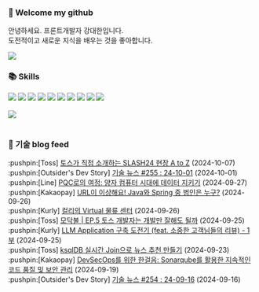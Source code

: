 ### 👋 Welcome my github

안녕하세요. 프론트개발자 강대한입니다.
<br>
도전적이고 새로운 지식을 배우는 것을 좋아합니다.

<!--
![header](https://capsule-render.vercel.app/api?type=Waving&color=auto&height=300&section=header&text=Welcome&fontAlignY=40&desc=KangDaeHan%20github%20&descSize=20&descAlignY=55&animation=fadeIn&fontSize=90)

**KangDaeHan/KangDaeHan** is a ✨ _special_ ✨ repository because its `README.md` (this file) appears on your GitHub profile.

Here are some ideas to get you started:

- 🔭 I’m currently working on ...
- 🌱 I’m currently learning ...
- 👯 I’m looking to collaborate on ...
- 🤔 I’m looking for help with ...
- 💬 Ask me about ...
- 📫 How to reach me: ...
- 😄 Pronouns: ...
- ⚡ Fun fact: ...
-->

<a href="https://twinfamily.github.io" target="_blank"><img src="https://img.shields.io/badge/Blog-121D33?style=flat-square&logo=blogger&logoColor=ffffff"/></a>

### :books: Skills
<a href="#" target="_blank"><img src="https://img.shields.io/badge/React-61DAFB?style=flat-square&logo=react&logoColor=ffffff"/></a>
<a href="#" target="_blank"><img src="https://img.shields.io/badge/Html5-E34F26?style=flat-square&logo=html5&logoColor=ffffff"/></a>
<a href="#" target="_blank"><img src="https://img.shields.io/badge/Javascript-F7DF1E?style=flat-square&logo=javascript&logoColor=ffffff"/></a>
<a href="#" target="_blank"><img src="https://img.shields.io/badge/Cssmodules-000000?style=flat-square&logo=cssmodules&logoColor=ffffff"/></a>
<a href="#" target="_blank"><img src="https://img.shields.io/badge/Node.js-339933?style=flat-square&logo=nodedotjs&logoColor=ffffff"/></a>
<a href="#" target="_blank"><img src="https://img.shields.io/badge/Typescript-3178C6?style=flat-square&logo=typescript&logoColor=ffffff"/></a>
<a href="#" target="_blank"><img src="https://img.shields.io/badge/Git-F05032?style=flat-square&logo=git&logoColor=ffffff"/></a>
<a href="#" target="_blank"><img src="https://img.shields.io/badge/Gitlab-FC6D26?style=flat-square&logo=gitlab&logoColor=ffffff"/></a>
<a href="#" target="_blank"><img src="https://img.shields.io/badge/Webpack-8DD6F9?style=flat-square&logo=webpack&logoColor=ffffff"/></a>
<a href="#" target="_blank"><img src="https://img.shields.io/badge/Vite-646CFF?style=flat-square&logo=vite&logoColor=ffffff"/></a>
<br><br>
<img src="https://github-readme-stats.vercel.app/api/top-langs/?username=KangDaeHan&layout=compact">
<br><br>
### :round_pushpin: 기술 blog feed
<!-- BLOG-POST-LIST:START --><div>:pushpin:[Toss] <a target="_blank" href="https://toss.tech/article/slash24">토스가 직접 소개하는 SLASH24 현장 A to Z</a> (2024-10-07)</div><div>:pushpin:[Outsider's Dev Story] <a target="_blank" href="https://blog.outsider.ne.kr/1735">기술 뉴스 #255 : 24-10-01</a> (2024-10-01)</div><div>:pushpin:[Line] <a target="_blank" href="https://techblog.lycorp.co.jp/ko/pqc-to-protect-data-in-the-age-of-quantum-computers">PQC로의 여정: 양자 컴퓨터 시대에 데이터 지키기</a> (2024-09-27)</div><div>:pushpin:[Kakaopay] <a target="_blank" href="https://tech.kakaopay.com/post/url-is-strange/">URL이 이상해요! Java와 Spring 중 범인은 누구?</a> (2024-09-26)</div><div>:pushpin:[Kurly] <a target="_blank" href="http://thefarmersfront.github.io/blog/picking-simulation/">컬리의 Virtual 물류 센터</a> (2024-09-26)</div><div>:pushpin:[Toss] <a target="_blank" href="https://toss.tech/article/firesidechat_frontend_5">모닥불 | EP.5 토스 개발자는 개발만 잘해도 될까</a> (2024-09-25)</div><div>:pushpin:[Kurly] <a target="_blank" href="http://thefarmersfront.github.io/blog/2024-review-llm-application/">LLM Application 구축 도전기 &lpar;feat. 소중한 고객님들의 리뷰&rpar; - 1부</a> (2024-09-25)</div><div>:pushpin:[Toss] <a target="_blank" href="https://toss.tech/article/ksqldb-realtime-data-2">ksqlDB 실시간 Join으로 뉴스 추천 만들기</a> (2024-09-23)</div><div>:pushpin:[Kakaopay] <a target="_blank" href="https://tech.kakaopay.com/post/devsecops_sonarqube/">DevSecOps를 위한 한걸음: Sonarqube를 활용한 지속적인 코드 품질 및 보안 관리</a> (2024-09-19)</div><div>:pushpin:[Outsider's Dev Story] <a target="_blank" href="https://blog.outsider.ne.kr/1734">기술 뉴스 #254 : 24-09-16</a> (2024-09-16)</div><!-- BLOG-POST-LIST:END -->

<!-- ![Anurag's GitHub stats](https://github-readme-stats.vercel.app/api?username=KangDaeHan&show_icons=true&theme=radical) -->
